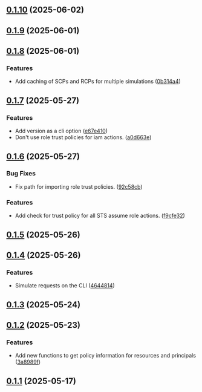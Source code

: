 ## [0.1.10](https://github.com/cloud-copilot/iam-lens/compare/v0.1.9...v0.1.10) (2025-06-02)

## [0.1.9](https://github.com/cloud-copilot/iam-lens/compare/v0.1.8...v0.1.9) (2025-06-01)

## [0.1.8](https://github.com/cloud-copilot/iam-lens/compare/v0.1.7...v0.1.8) (2025-06-01)


### Features

* Add caching of SCPs and RCPs for multiple simulations ([0b314a4](https://github.com/cloud-copilot/iam-lens/commit/0b314a4390015e58c92511b2652b8be98fd31fe8))

## [0.1.7](https://github.com/cloud-copilot/iam-lens/compare/v0.1.6...v0.1.7) (2025-05-27)


### Features

* Add version as a cli option ([e67e410](https://github.com/cloud-copilot/iam-lens/commit/e67e41009ad556e2a0c4bcd2a2392644ca2f02d8))
* Don't use role trust policies for iam actions. ([a0d663e](https://github.com/cloud-copilot/iam-lens/commit/a0d663ed27c12d3dc964ab9b22e3611da1c35e0f))

## [0.1.6](https://github.com/cloud-copilot/iam-lens/compare/v0.1.5...v0.1.6) (2025-05-27)


### Bug Fixes

* Fix path for importing role trust policies. ([92c58cb](https://github.com/cloud-copilot/iam-lens/commit/92c58cbc8fe9c6a645eefbcd279bce8d50c78d9e))


### Features

* Add check for trust policy for all STS assume role actions. ([f9cfe32](https://github.com/cloud-copilot/iam-lens/commit/f9cfe321d86acdebb103fd1853b074ce63024ca6))

## [0.1.5](https://github.com/cloud-copilot/iam-lens/compare/v0.1.4...v0.1.5) (2025-05-26)

## [0.1.4](https://github.com/cloud-copilot/iam-lens/compare/v0.1.3...v0.1.4) (2025-05-26)


### Features

* Simulate requests on the CLI ([4644814](https://github.com/cloud-copilot/iam-lens/commit/4644814d3295e31cd7247a0622fe75362f4ed30c))

## [0.1.3](https://github.com/cloud-copilot/iam-lens/compare/v0.1.2...v0.1.3) (2025-05-24)

## [0.1.2](https://github.com/cloud-copilot/iam-lens/compare/v0.1.1...v0.1.2) (2025-05-23)


### Features

* Add new functions to get policy information for resources and principals ([3a8989f](https://github.com/cloud-copilot/iam-lens/commit/3a8989f482c542f55a955f4128d413426e6f24d3))

## [0.1.1](https://github.com/cloud-copilot/iam-lens/compare/v0.1.0...v0.1.1) (2025-05-17)
